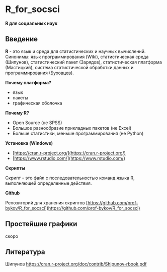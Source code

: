 # R_for_socsci
**R для социальных наук**

## Введение

**R** - это язык и среда для статистических и научных вычислений. Синонимы: язык программирования (Wiki), статистическая среда (Шипунов), статистический пакет (Зарядов), статистическая платформа (Мастицкий), система статистической обработки данных и программирования (Буховцев). 

**Почему платформа?**

- язык
- пакеты
- графическая оболочка 

**Почему R?** 

- Open Source (не SPSS)
- Большое разнообразие прикладных пакетов (не Excel)
- Больше статистики, меньше программирования (не Python)

**Установка (Windows)**

- [https://cran.r-project.org/](https://cran.r-project.org/)
- [https://www.rstudio.com/](https://www.rstudio.com/)

**Скрипты**

Скрипт - это файл с последовательностью команд языка R, выполняющей определенные действия. 

**Github**

Репозиторий для хранения скриптов [https://github.com/prof-bykov/R_for_socsci](https://github.com/prof-bykov/R_for_socsci)

## Простейшие графики

скоро

## Литература

Шипунов https://cran.r-project.org/doc/contrib/Shipunov-rbook.pdf
